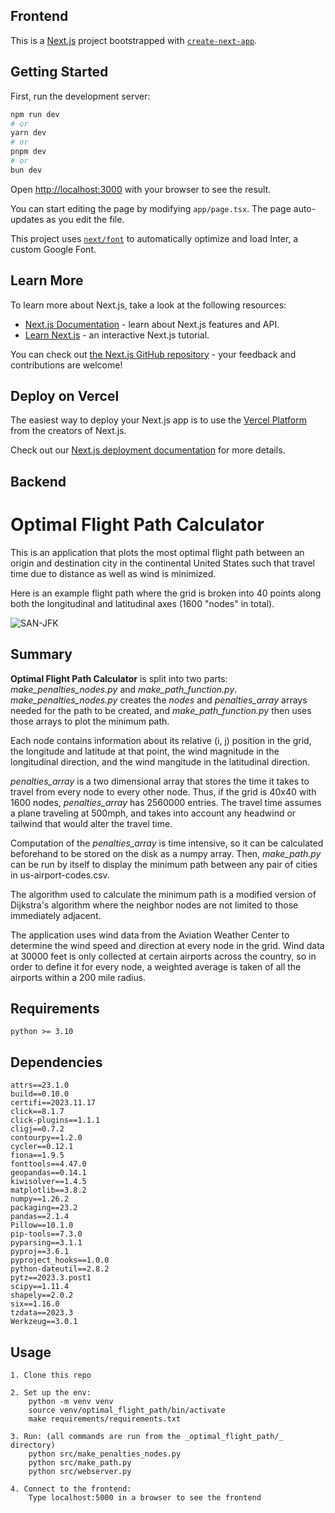 ## Frontend

This is a [Next.js](https://nextjs.org/) project bootstrapped with [`create-next-app`](https://github.com/vercel/next.js/tree/canary/packages/create-next-app).

## Getting Started

First, run the development server:

```bash
npm run dev
# or
yarn dev
# or
pnpm dev
# or
bun dev
```

Open [http://localhost:3000](http://localhost:3000) with your browser to see the result.

You can start editing the page by modifying `app/page.tsx`. The page auto-updates as you edit the file.

This project uses [`next/font`](https://nextjs.org/docs/basic-features/font-optimization) to automatically optimize and load Inter, a custom Google Font.

## Learn More

To learn more about Next.js, take a look at the following resources:

- [Next.js Documentation](https://nextjs.org/docs) - learn about Next.js features and API.
- [Learn Next.js](https://nextjs.org/learn) - an interactive Next.js tutorial.

You can check out [the Next.js GitHub repository](https://github.com/vercel/next.js/) - your feedback and contributions are welcome!

## Deploy on Vercel

The easiest way to deploy your Next.js app is to use the [Vercel Platform](https://vercel.com/new?utm_medium=default-template&filter=next.js&utm_source=create-next-app&utm_campaign=create-next-app-readme) from the creators of Next.js.

Check out our [Next.js deployment documentation](https://nextjs.org/docs/deployment) for more details.


## Backend 

# Optimal Flight Path Calculator

This is an application that plots the most optimal flight path between an origin and destination city in the continental United States such that travel time due to distance as well as wind is minimized.

Here is an example flight path where the grid is broken into 40 points along both the longitudinal and latitudinal axes (1600 "nodes" in total).

![SAN-JFK](./SAN-JFK.jpeg)

## Summary

**Optimal Flight Path Calculator** is split into two parts: _make\_penalties\_nodes.py_ and _make\_path\_function.py_. _make\_penalties\_nodes.py_ creates the _nodes_ and _penalties\_array_ arrays needed for the path to be created, and _make\_path\_function.py_ then uses those arrays to plot the minimum path.

Each node contains information about its relative (i, j) position in the grid, the longitude and latitude at that point, the wind magnitude in the longitudinal direction, and the wind mangitude in the latitudinal direction.

_penalties\_array_ is a two dimensional array that stores the time it takes to travel from every node to every other node. Thus, if the grid is 40x40 with 1600 nodes, _penalties\_array_ has 2560000 entries. The travel time assumes a plane traveling at 500mph, and takes into account any headwind or tailwind that would alter the travel time.

Computation of the _penalties\_array_ is time intensive, so it can be calculated beforehand to be stored on the disk as a numpy array. Then, _make\_path.py_ can be run by itself to display the minimum path between any pair of cities in us-airport-codes.csv.

The algorithm used to calculate the minimum path is a modified version of Dijkstra's algorithm where the neighbor nodes are not limited to those immediately adjacent.

The application uses wind data from the Aviation Weather Center to determine the wind speed and direction at every node in the grid. Wind data at 30000 feet is only collected at certain airports across the country, so in order to define it for every node, a weighted average is taken of all the airports within a 200 mile radius.

## Requirements

    python >= 3.10

##	Dependencies
    attrs==23.1.0
    build==0.10.0
    certifi==2023.11.17
    click==8.1.7
    click-plugins==1.1.1
    cligj==0.7.2
    contourpy==1.2.0
    cycler==0.12.1
    fiona==1.9.5
    fonttools==4.47.0
    geopandas==0.14.1
    kiwisolver==1.4.5
    matplotlib==3.8.2
    numpy==1.26.2
    packaging==23.2
    pandas==2.1.4
    Pillow==10.1.0
    pip-tools==7.3.0
    pyparsing==3.1.1
    pyproj==3.6.1
    pyproject_hooks==1.0.0
    python-dateutil==2.8.2
    pytz==2023.3.post1
    scipy==1.11.4
    shapely==2.0.2
    six==1.16.0
    tzdata==2023.3
    Werkzeug==3.0.1

## Usage

    1. Clone this repo

    2. Set up the env:
        python -m venv venv
        source venv/optimal_flight_path/bin/activate
        make requirements/requirements.txt

    3. Run: (all commands are run from the _optimal_flight_path/_ directory)
        python src/make_penalties_nodes.py
        python src/make_path.py
        python src/webserver.py
        
    4. Connect to the frontend:
        Type localhost:5000 in a browser to see the frontend


